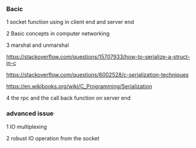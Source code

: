 ### Bacic
 
1 socket function using in client end and server end

2 Basic concepts in computer networking<The contents for the class of computer network>

3 marshal and unmarshal

https://stackoverflow.com/questions/15707933/how-to-serialize-a-struct-in-c

https://stackoverflow.com/questions/6002528/c-serialization-techniques

https://en.wikibooks.org/wiki/C_Programming/Serialization

4 the rpc and the call back function on server end

### advanced issue

1 IO multiplexing 

2 robust IO operation from the socket


